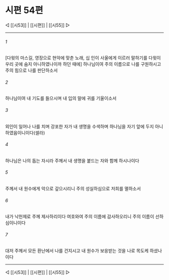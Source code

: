﻿# 시편 54편

◁ [[시53]] | [[시편]] | [[시55]] ▷
***

###### 1
[다윗의 마스길, 영장으로 현악에 맞춘 노래, 십 인이 사울에게 이르러 말하기를 다윗이 우리 곳에 숨지 아니하였나이까 하던 때에] 하나님이여 주의 이름으로 나를 구원하시고 주의 힘으로 나를 판단하소서

###### 2
하나님이여 내 기도를 들으시며 내 입의 말에 귀를 기울이소서

###### 3
외인이 일어나 나를 치며 강포한 자가 내 생명을 수색하며 하나님을 자기 앞에 두지 아니하였음이니이다(셀라)

###### 4
하나님은 나의 돕는 자시라 주께서 내 생명을 붙드는 자와 함께 하시나이다

###### 5
주께서 내 원수에게 악으로 갚으시리니 주의 성실하심으로 저희를 멸하소서

###### 6
내가 낙헌제로 주께 제사하리이다 여호와여 주의 이름에 감사하오리니 주의 이름이 선하심이니이다

###### 7
대저 주께서 모든 환난에서 나를 건지시고 내 원수가 보응받는 것을 나로 목도케 하셨나이다


***
◁ [[시53]] | [[시편]] | [[시55]] ▷